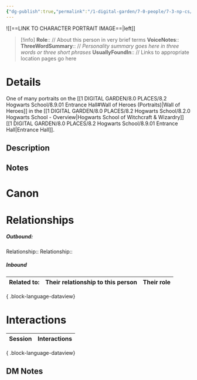 ```yaml
---
{"dg-publish":true,"permalink":"/1-digital-garden/7-0-people/7-3-np-cs/merlin-portrait/","tags":["#person","painted-portrait","hogwarts"]}
---
```



![[==LINK TO CHARACTER PORTRAIT IMAGE==\|left]]
>[!info] 
>**Role**:: // About this person in very brief terms
>**VoiceNotes**::
>**ThreeWordSummary**:: // *Personality summary goes here in three words or three short phrases*
>**UsuallyFoundIn**:: // Links to appropriate location pages go here

# Details
One of many portraits on the [[1 DIGITAL GARDEN/8.0 PLACES/8.2 Hogwarts School/8.9.01 Entrance Hall#Wall of Heroes (Portraits)\|Wall of Heroes]] in the [[1 DIGITAL GARDEN/8.0 PLACES/8.2 Hogwarts School/8.2.0 Hogwarts School - Overview\|Hogwarts School of Witchcraft & Wizardry]] [[1 DIGITAL GARDEN/8.0 PLACES/8.2 Hogwarts School/8.9.01 Entrance Hall\|Entrance Hall]].

## Description

## Notes

# Canon

# Relationships
##### Outbound:
Relationship::
Relationship::

##### Inbound
| Related to: | Their relationship to this person | Their role |
| ----------- | --------------------------------- | ---------- |

{ .block-language-dataview}

# Interactions

| Session | Interactions |
| ------- | ------------ |

{ .block-language-dataview}


## DM Notes
